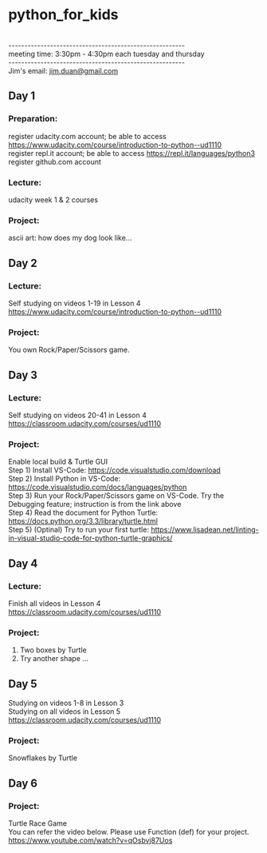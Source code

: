 # python_for_kids
\
------------------------------------------------------- \
meeting time: 3:30pm - 4:30pm each tuesday and thursday \
------------------------------------------------------- \
Jim's email: jim.duan@gmail.com 


## Day 1 
### Preparation:
register udacity.com account; be able to access https://www.udacity.com/course/introduction-to-python--ud1110 \
register repl.it account; be able to access https://repl.it/languages/python3 \
register github.com account
### Lecture:
udacity week 1 & 2 courses 
### Project:
ascii art: how does my dog look like... 

## Day 2
### Lecture:
Self studying on videos 1-19 in Lesson 4 \
https://www.udacity.com/course/introduction-to-python--ud1110
### Project:
You own Rock/Paper/Scissors game.

## Day 3
### Lecture:
Self studying on videos 20-41 in Lesson 4 \
https://classroom.udacity.com/courses/ud1110
### Project:
Enable local build & Turtle GUI \
Step 1) Install VS-Code: https://code.visualstudio.com/download \
Step 2) Install Python in VS-Code: https://code.visualstudio.com/docs/languages/python \
Step 3) Run your Rock/Paper/Scissors game on VS-Code. Try the Debugging feature; instruction is from the link above \
Step 4) Read the document for Python Turtle: https://docs.python.org/3.3/library/turtle.html \
Step 5) (Optinal) Try to run your first turtle: https://www.lisadean.net/linting-in-visual-studio-code-for-python-turtle-graphics/

## Day 4
### Lecture:
Finish all videos in Lesson 4 \
https://classroom.udacity.com/courses/ud1110
### Project:
1) Two boxes by Turtle
2) Try another shape ...

## Day 5
Studying on videos 1-8 in Lesson 3 \
Studying on all videos in Lesson 5 \
https://classroom.udacity.com/courses/ud1110
### Project:
Snowflakes by Turtle

## Day 6
### Project:
Turtle Race Game \
You can refer the video below. Please use Function (def) for your project. \
https://www.youtube.com/watch?v=qOsbvj87Uos
